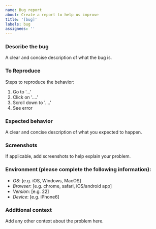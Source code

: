 ```yaml
---
name: Bug report
about: Create a report to help us improve
title: '[bug]'
labels: bug
assignees: ''
---
```


### Describe the bug

A clear and concise description of what the bug is.

### To Reproduce

Steps to reproduce the behavior:

1. Go to '...'
2. Click on '....'
3. Scroll down to '....'
4. See error

### Expected behavior

A clear and concise description of what you expected to happen.

### Screenshots

If applicable, add screenshots to help explain your problem.

### Environment (please complete the following information):

- _OS_: [e.g. iOS, Windows, MacOS]
- _Browser_: [e.g. chrome, safari, iOS/android app]
- _Version_: [e.g. 22]
- _Device_: [e.g. iPhone6]

### Additional context

Add any other context about the problem here.
